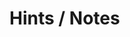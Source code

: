 # Hints / Notes
<to do: upload project>
<to do: Germany: >
<to do: Italy: >
<to do: Austria: >
<to do: Netherlands: >
<to do: Belgium: >
<to do: Sweden: >
<to do: France: >
<to do: China: >
<to do: Indonesia: >
<to do: India: >
<to do: Australia: >
<to do: US NY: >
<to do: US TX: >
<to do: US MD: >
<to do: US MA: >
<to do: US SC: >
<to do: US TN: >
<to do: List continuation>
<to do: https://esp32.com/viewtopic.php?f=17&t=17936>
